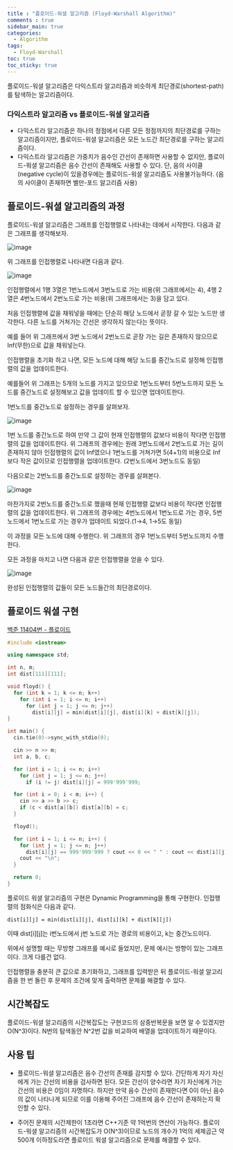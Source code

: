 ```yaml
---
title : "플로이드-워셜 알고리즘 (Floyd-Warshall Algorithm)"
comments : true
sidebar_main: true
categories:
  - Algorithm
tags:
  - Floyd-Warshall
toc: true
toc_sticky: true
---
```


플로이드-워셜 알고리즘은 다익스트라 알고리즘과 비슷하게 최단경로(shortest-path)를 탐색하는 알고리즘이다. 

### 다익스트라 알고리즘 vs 플로이드-워셜 알고리즘

- 다익스트라 알고리즘은 하나의 정점에서 다른 모든 정점까지의 최단경로를 구하는 알고리즘이지만, 플로이드-워셜 알고리즘은 모든 노드간 최단경로를 구하는 알고리즘이다.
- 다익스트라 알고리즘은 가중치가 음수인 간선이 존재하면 사용할 수 없지만, 플로이드-워셜 알고리즘은 음수 간선이 존재해도 사용할 수 있다. 단, 음의 사이클(negative cycle)이 있을경우에는 플로이드-워셜 알고리즘도 사용불가능하다. (음의 사이클이 존재하면 벨만-포드 알고리즘 사용)

## 플로이드-워셜 알고리즘의 과정

플로이드-워셜 알고리즘은 그래프를 인접행렬로 나타내는 데에서 시작한다. 다음과 같은 그래프를 생각해보자.

![image](/images/2023-5/FloydWarshall/graph.jpeg)

위 그래프를 인접행렬로 나타내면 다음과 같다.

![image](/images/2023-5/FloydWarshall/adj.jpeg)

인접행렬에서 1행 3열은 1번노드에서 3번노드로 가는 비용(위 그래프에서는 4), 4행 2열은 4번노드에서 2번노드로 가는 비용(위 그래프에서는 3)을 담고 있다. 

처음 인접행렬에 값을 채워넣을 때에는 단순히 해당 노드에서 곧장 갈 수 있는 노드만 생각한다. 다른 노드를 거쳐가는 간선은 생각하지 않는다는 뜻이다.

예를 들어 위 그래프에서 3번 노드에서 2번노드로 곧장 가는 길은 존재하지 않으므로 Inf(무한)으로 값을 채워넣는다.

인접행렬을 초기화 하고 나면, 모든 노드에 대해 해당 노드를 중간노드로 설정해 인접행렬의 값을 업데이트한다. 

예를들어 위 그래프는 5개의 노드를 가지고 있으므로 1번노드부터 5번노드까지 모든 노드를 중간노드로 설정해보고 값을 업데이트 할 수 있으면 업데이트한다.

1번노드를 중간노드로 설정하는 경우를 살펴보자.

![image](/images/2023-5/FloydWarshall/node1.jpeg)

1번 노드를 중간노드로 하여 만약 그 값이 현재 인접행렬의 값보다 비용이 작다면 인접행렬의 값을 업데이트한다. 위 그래프의 경우에는 원래 3번노드에서 2번노드로 가는 길이 존재하지 않아 인접행렬의 값이 Inf였으나 1번노드를 거쳐가면 5(4+1)의 비용으로 Inf보다 작은 값이므로 인접행렬을 업데이트한다. (2번노드에서 3번노드도 동일)

다음으로는 2번노드를 중간노드로 설정하는 경우를 살펴본다.

![image](/images/2023-5/FloydWarshall/node2.jpeg)

마찬가지로 2번노드를 중간노드로 했을때 현재 인접행렬 값보다 비용이 작다면 인접행렬의 값을 업데이트한다. 위 그래프의 경우에는 4번노드에서 1번노드로 가는 경우, 5번노드에서 1번노드로 가는 경우가 업데이트 되었다.(1→4, 1→5도 동일)

이 과정을 모든 노드에 대해 수행한다. 위 그래프의 경우 1번노드부터 5번노드까지 수행한다.

모든 과정을 마치고 나면 다음과 같은 인접행렬을 얻을 수 있다.

![image](/images/2023-5/FloydWarshall/final.jpeg)

완성된 인접행렬의 값들이 모든 노드들간의 최단경로이다.

## 플로이드 워셜 구현

[백준 11404번 - 플로이드](https://www.acmicpc.net/problem/11404)

```cpp
#include <iostream>

using namespace std;

int n, m;
int dist[111][111];

void floyd() {
  for (int k = 1; k <= n; k++)
    for (int i = 1; i <= n; i++)
      for (int j = 1; j <= n; j++)
        dist[i][j] = min(dist[i][j], dist[i][k] + dist[k][j]);
}

int main() {
  cin.tie(0)->sync_with_stdio(0);

  cin >> n >> m;
  int a, b, c;

  for (int i = 1; i <= n; i++)
    for (int j = 1; j <= n; j++)
      if (i != j) dist[i][j] = 999'999'999;

  for (int i = 0; i < m; i++) {
    cin >> a >> b >> c;
    if (c < dist[a][b]) dist[a][b] = c;
  }

  floyd();

  for (int i = 1; i <= n; i++) {
    for (int j = 1; j <= n; j++)
      dist[i][j] == 999'999'999 ? cout << 0 << " " : cout << dist[i][j] << " ";
    cout << "\n";
  }

  return 0;
}
```

플로이드 워셜 알고리즘의 구현은 Dynamic Programming을 통해 구현한다. 인접행렬의 점화식은 다음과 같다.


`dist[i][j] = min(dist[i][j], dist[i][k] + dist[k][j])`


이때 dist[i][j]는 i번노드에서 j번 노드로 가는 경로의 비용이고, k는 중간노드이다. 

위에서 설명할 때는 무방향 그래프를 예시로 들었지만, 문제 예시는 방향이 있는 그래프이다. 크게 다를건 없다.

인접행렬을 충분히 큰 값으로 초기화하고, 그래프를 입력받은 뒤 플로이드-워셜 알고리즘을 한 번 돌린 후 문제의 조건에 맞게 출력하면 문제를 해결할 수 있다.

## 시간복잡도

플로이드-워셜 알고리즘의 시간복잡도는 구현코드의 삼중반복문을 보면 알 수 있겠지만 O(N^3)이다. N번의 탐색동안 N^2번 값을 비교하여 배열을 업데이트하기 때문이다.

## 사용 팁

* 플로이드-워셜 알고리즘은 음수 간선의 존재를 감지할 수 있다. 간단하게 자기 자신에게 가는 간선의 비용을 검사하면 된다. 모든 간선이 양수라면 자기 자신에게 가는 간선의 비용은 0임이 자명하다. 하지만 만약 음수 간선이 존재한다면 0이 아닌 음수의 값이 나타나게 되므로 이를 이용해 주어진 그래프에 음수 간선이 존재하는지 확인할 수 있다.

* 주어진 문제의 시간제한이 1초라면 C++기준 약 1억번의 연산이 가능하다. 플로이드-워셜 알고리즘의 시간복잡도가 O(N^3)이므로 노드의 개수가 1억의 세제곱근 약 500개 이하정도라면 플로이드 워셜 알고리즘으로 문제를 해결할 수 있다.